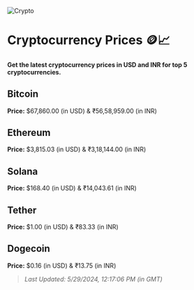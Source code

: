 
![Crypto](https://www.techguide.com.au/wp-content/uploads/2020/11/crypto3.jpeg)

# Cryptocurrency Prices 🪙📈

#### Get the latest cryptocurrency prices in USD and INR for top 5 cryptocurrencies.

## Bitcoin

**Price:** $67,860.00 (in USD) & ₹56,58,959.00 (in INR)

## Ethereum

**Price:** $3,815.03 (in USD) & ₹3,18,144.00 (in INR)

## Solana

**Price:** $168.40 (in USD) & ₹14,043.61 (in INR)

## Tether

**Price:** $1.00 (in USD) & ₹83.33 (in INR)

## Dogecoin

**Price:** $0.16 (in USD) & ₹13.75 (in INR)

> _Last Updated: 5/29/2024, 12:17:06 PM (in GMT)_
